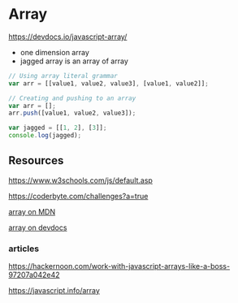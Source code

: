 # Array

<https://devdocs.io/javascript-array/>

- one dimension array
- jagged array is an array of array

```js
// Using array literal grammar
var arr = [[value1, value2, value3], [value1, value2]];

// Creating and pushing to an array
var arr = [];
arr.push([value1, value2, value3]);

var jagged = [[1, 2], [3]];
console.log(jagged);
```

## Resources

<https://www.w3schools.com/js/default.asp>

<https://coderbyte.com/challenges?a=true>

[array on MDN](https://developer.mozilla.org/en-US/docs/Web/JavaScript/Reference/Global_Objects/Array)

[array on devdocs](https://devdocs.io/javascript-array/)

### articles

<https://hackernoon.com/work-with-javascript-arrays-like-a-boss-97207a042e42>

<https://javascript.info/array>
